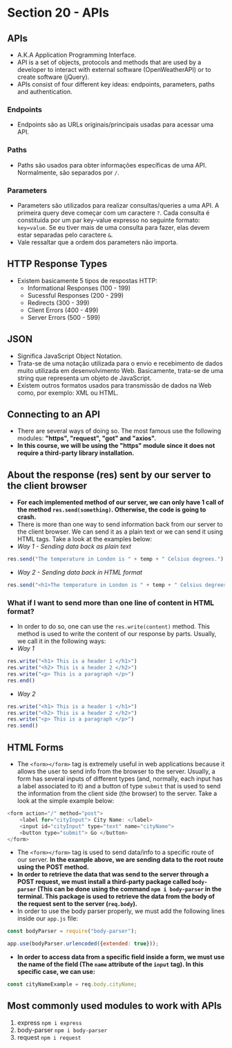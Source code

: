 # Section 20 - APIs

## APIs
* A.K.A Application Programming Interface.
* API is a set of objects, protocols and methods that are used by a developer to interact with external software (OpenWeatherAPI) or to create software (jQuery).
* APIs consist of four different key ideas: endpoints, parameters, paths and authentication.
### Endpoints
* Endpoints são as URLs originais/principais usadas para acessar uma API.
### Paths
* Paths são usados para obter informações específicas de uma API. Normalmente, são separados por ```/```.
### Parameters
* Parameters são utilizados para realizar consultas/queries a uma API. A primeira query deve começar com um caractere ```?```. Cada consulta é constituida por um par key-value expresso no seguinte formato: ```key=value```. Se eu tiver mais de uma consulta para fazer, elas devem estar separadas pelo caractere ```&```.
* Vale ressaltar que a ordem dos parameters não importa.

## HTTP Response Types
* Existem basicamente 5 tipos de respostas HTTP:
  * Informational Responses (100 - 199)
  * Sucessful Responses (200 - 299)
  * Redirects (300 - 399)
  * Client Errors (400 - 499)
  * Server Errors (500 - 599)

## JSON
* Significa JavaScript Object Notation.
* Trata-se de uma notação utilizada para o envio e recebimento de dados muito utilizada em desenvolvimento Web. Basicamente, trata-se de uma string que representa um objeto de JavaScript.
* Existem outros formatos usados para transmissão de dados na Web como, por exemplo: XML ou HTML.

## Connecting to an API
* There are several ways of doing so. The most famous use the following modules: __"https", "request", "got" and "axios".__
* __In this course, we will be using the "https" module since it does not require a third-party library installation.__

## About the response (res) sent by our server to the client browser
* __For each implemented method of our server, we can only have 1 call of the method ```res.send(something)```. Otherwise, the code is going to crash.__
* There is more than one way to send information back from our server to the client browser. We can send it as a plain text or we can send it using HTML tags. Take a look at the examples below:
* _Way 1 - Sending data back as plain text_
```javascript
res.send("The temperature in London is " + temp + " Celsius degrees.");
```
* _Way 2 - Sending data back in HTML format_
```javascript
res.send("<h1>The temperature in London is " + temp + " Celsius degrees.</h1>");
```
### What if I want to send more than one line of content in HTML format?
* In order to do so, one can use the ```res.write(content)``` method. This method is used to write the content of our response by parts. Usually, we call it in the following ways:
* _Way 1_
```javascript
res.write("<h1> This is a header 1 </h1>")
res.write("<h2> This is a header 2 </h2>")
res.write("<p> This is a paragraph </p>")
res.end()
```
* _Way 2_
```javascript
res.write("<h1> This is a header 1 </h1>")
res.write("<h2> This is a header 2 </h2>")
res.write("<p> This is a paragraph </p>")
res.send()
```

## HTML Forms
* The ```<form></form>``` tag is extremely useful in web applications because it allows the user to send info from the browser to the server. Usually, a form has several inputs of different types (and, normally, each input has a label associated to it) and a button of type ```submit``` that is used to send the information from the client side (the browser) to the server. Take a look at the simple example below:
```javascript
<form action="/" method="post">
    <label for="cityInput"> City Name: </label>
    <input id="cityInput" type="text" name="cityName">
    <button type="submit"> Go </button>
</form>
```
* The ```<form></form>``` tag is used to send data/info to a specific route of our server. __In the example above, we are sending data to the root route using the POST method.__
* __In order to retrieve the data that was send to the server through a POST request, we must install a third-party package called ```body-parser``` (This can be done using the command ```npm i body-parser``` in the terminal. This package is used to retrieve the data from the body of the request sent to the server (```req.body```).__
* In order to use the body parser properly, we must add the following lines inside our ```app.js``` file:
```javascript
const bodyParser = require("body-parser");

app.use(bodyParser.urlencoded({extended: true}));
```
* __In order to access data from a specific field inside a form, we must use the name of the field (The ```name``` attribute of the ```input``` tag). In this specific case, we can use:__
```javascript
const cityNameExample = req.body.cityName;
```

## Most commonly used modules to work with APIs
1) express ```npm i express```
2) body-parser ```npm i body-parser```
3) request ```npm i request```
